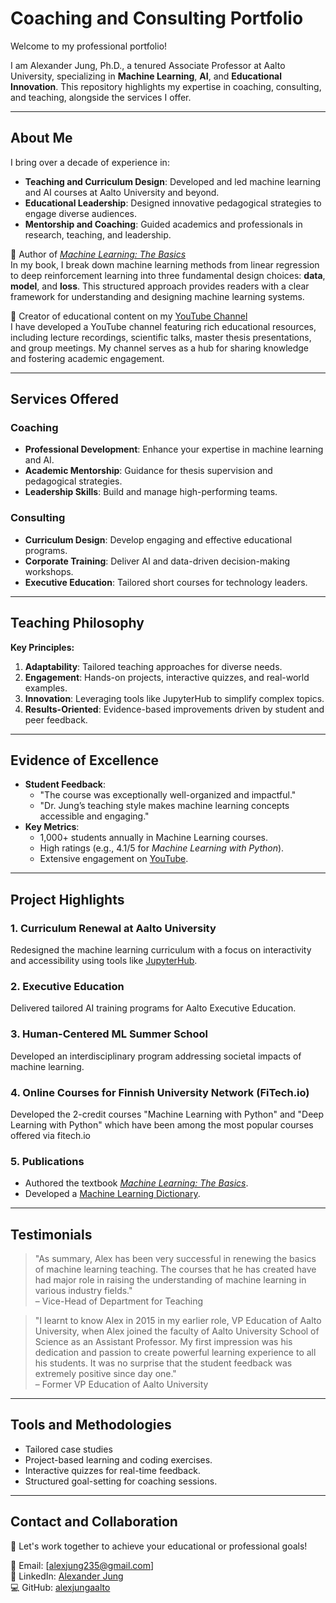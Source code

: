 # Coaching and Consulting Portfolio

Welcome to my professional portfolio! 

I am Alexander Jung, Ph.D., a tenured Associate Professor at Aalto University, 
specializing in **Machine Learning**, **AI**, and **Educational Innovation**. 
This repository highlights my expertise in coaching, consulting, and teaching, alongside the services I offer.

---

## About Me

I bring over a decade of experience in:
- **Teaching and Curriculum Design**: Developed and led machine learning and AI courses at Aalto University and beyond.
- **Educational Leadership**: Designed innovative pedagogical strategies to engage diverse audiences.
- **Mentorship and Coaching**: Guided academics and professionals in research, teaching, and leadership.

📘 Author of [*Machine Learning: The Basics*](https://link.springer.com/book/10.1007/978-981-16-8193-6)  
In my book, I break down machine learning methods from linear regression to deep reinforcement learning 
into three fundamental design choices: **data**, **model**, and **loss**. This structured approach provides 
readers with a clear framework for understanding and designing machine learning systems.

🎥 Creator of educational content on my [YouTube Channel](https://www.youtube.com/@alexjung111)  
I have developed a YouTube channel featuring rich educational resources, including lecture 
recordings, scientific talks, master thesis presentations, and group meetings. My channel 
serves as a hub for sharing knowledge and fostering academic engagement.


---

## Services Offered

### Coaching
- **Professional Development**: Enhance your expertise in machine learning and AI.
- **Academic Mentorship**: Guidance for thesis supervision and pedagogical strategies.
- **Leadership Skills**: Build and manage high-performing teams.

### Consulting
- **Curriculum Design**: Develop engaging and effective educational programs.
- **Corporate Training**: Deliver AI and data-driven decision-making workshops.
- **Executive Education**: Tailored short courses for technology leaders.

---

## Teaching Philosophy

**Key Principles:**
1. **Adaptability**: Tailored teaching approaches for diverse needs.
2. **Engagement**: Hands-on projects, interactive quizzes, and real-world examples.
3. **Innovation**: Leveraging tools like JupyterHub to simplify complex topics.
4. **Results-Oriented**: Evidence-based improvements driven by student and peer feedback.

---

## Evidence of Excellence

- **Student Feedback**:
  - "The course was exceptionally well-organized and impactful."
  - "Dr. Jung’s teaching style makes machine learning concepts accessible and engaging."
- **Key Metrics**:
  - 1,000+ students annually in Machine Learning courses.
  - High ratings (e.g., 4.1/5 for *Machine Learning with Python*).
  - Extensive engagement on [YouTube](https://www.youtube.com/@alexjung111).

---

## Project Highlights

### 1. Curriculum Renewal at Aalto University
Redesigned the machine learning curriculum with a focus on interactivity and accessibility using tools like [JupyterHub](https://jupyter.org).

### 2. Executive Education
Delivered tailored AI training programs for Aalto Executive Education. 

### 3. Human-Centered ML Summer School
Developed an interdisciplinary program addressing societal impacts of machine learning.

### 4. Online Courses for Finnish University Network (FiTech.io) 
Developed the 2-credit courses "Machine Learning with Python" and "Deep Learning with Python" which have been 
among the most popular courses offered via fitech.io

### 5. Publications
- Authored the textbook [*Machine Learning: The Basics*](https://link.springer.com/book/10.1007/978-981-16-8193-6).
- Developed a [Machine Learning Dictionary](https://aaltodictionaryofml.github.io/ADictML.pdf).

---

## Testimonials

> "As summary, Alex has been very successful in renewing the basics of machine learningteaching. The courses that he has created have had major role in raising the understandingof machine learning in various industry fields."  
> – Vice-Head of Department for Teaching

> "I learnt to know Alex in 2015 in my earlier role, VP Education of Aalto University, when Alex joined thefaculty of Aalto University School of Science as an Assistant Professor. My first impression was hisdedication and passion to create powerful learning experience to all his students. It was no surprisethat the student feedback was extremely positive since day one."  
> – Former VP Education of Aalto University 

---

## Tools and Methodologies

- Tailored case studies
- Project-based learning and coding exercises.
- Interactive quizzes for real-time feedback.
- Structured goal-setting for coaching sessions.

---

## Contact and Collaboration

🚀 Let's work together to achieve your educational or professional goals!  

📩 Email: [alexjung235@gmail.com]  
🔗 LinkedIn: [Alexander Jung](https://www.linkedin.com/in/aljung/)  
💻 GitHub: [alexjungaalto](https://github.com/alexjungaalto)  
